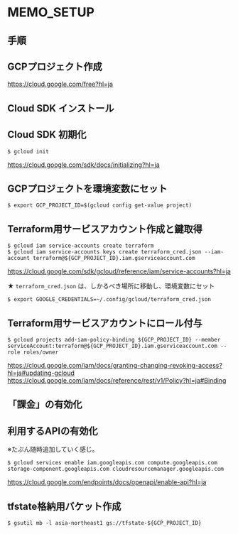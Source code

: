# MEMO_SETUP

## 手順

## GCPプロジェクト作成

https://cloud.google.com/free?hl=ja

## Cloud SDK インストール

## Cloud SDK 初期化

```
$ gcloud init
```

https://cloud.google.com/sdk/docs/initializing?hl=ja

## GCPプロジェクトを環境変数にセット

```
$ export GCP_PROJECT_ID=$(gcloud config get-value project)
```

## Terraform用サービスアカウント作成と鍵取得

```
$ gcloud iam service-accounts create terraform
$ gcloud iam service-accounts keys create terraform_cred.json --iam-account terraform@${GCP_PROJECT_ID}.iam.gserviceaccount.com
```

https://cloud.google.com/sdk/gcloud/reference/iam/service-accounts?hl=ja

★ `terraform_cred.json` は、しかるべき場所に移動し、環境変数にセット

```
$ export GOOGLE_CREDENTIALS=~/.config/gcloud/terraform_cred.json
```

## Terraform用サービスアカウントにロール付与

```
$ gcloud projects add-iam-policy-binding ${GCP_PROJECT_ID} --member serviceAccount:terraform@${GCP_PROJECT_ID}.iam.gserviceaccount.com --role roles/owner
```

https://cloud.google.com/iam/docs/granting-changing-revoking-access?hl=ja#updating-gcloud
https://cloud.google.com/iam/docs/reference/rest/v1/Policy?hl=ja#Binding

## 「課金」の有効化

## 利用するAPIの有効化
※たぶん随時追加していく感じ。

```
$ gcloud services enable iam.googleapis.com compute.googleapis.com storage-component.googleapis.com cloudresourcemanager.googleapis.com
```

https://cloud.google.com/endpoints/docs/openapi/enable-api?hl=ja

## tfstate格納用バケット作成

```
$ gsutil mb -l asia-northeast1 gs://tfstate-${GCP_PROJECT_ID}
```


